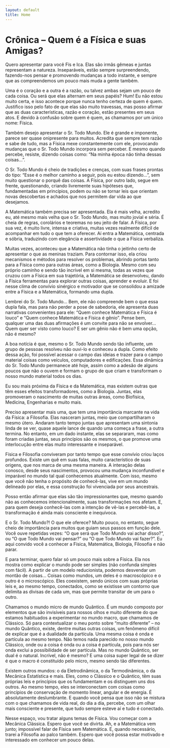 ```yaml
---
layout: default
title: Home
---
```


# Crônica – Quem é a Física e suas Amigas?


Quero apresentar para você Fís e Ica. Elas são irmãs gêmeas e juntas representam a natureza. Inseparáveis, estão sempre surpreendendo, fazendo-nos pensar e promovendo mudanças a todo instante, e sempre que as compreendemos um pouco mais muda a gente também.

Uma é o coração e a outra é a razão, ou talvez ambas sejam um pouco de cada coisa. Ou será que elas alternam em seus papéis? Hum! Eu não estou muito certa, e isso acontece porque nunca tenho certeza de quem é quem. Justifico isso pelo fato de que elas são muito travessas, mas posso afirmar que as duas características, razão e coração, estão presentes em seus atos. E devido à confusão sobre quem é quem, as chamamos por um único nome: Física.

Também desejo apresentar o Sr. Todo Mundo. Ele é grande e imponente, parece ser quase onipresente para muitos. Acredita que sempre tem razão e sabe de tudo, mas a Física mexe constantemente com ele, provocando mudanças que o Sr. Todo Mundo incorpora sem perceber. E mesmo quando percebe, resiste, dizendo coisas como: “Na minha época não tinha dessas coisas...”.

O Sr. Todo Mundo é cheio de tradições e crenças, com suas frases prontas do tipo: “Esse é o melhor caminho a seguir, pois eu estou dizendo...”, sem muito questionar o porquê das coisas. A Física, por outro lado, segue em frente, questionando, criando livremente suas hipóteses que, fundamentadas em princípios, podem ou não se tornar leis que orientam novas descobertas e achados que nos permitem dar vida ao que desejamos.

A Matemática também precisa ser apresentada. Ela é mais velha, acredito eu, até mesmo mais velha que o Sr. Todo Mundo, mas muito jovial e séria. É cheia de regras, corolários e teoremas no seu jeito de falar. A Física, por sua vez, é muito livre, intensa e criativa, muitas vezes realmente difícil de acompanhar em tudo o que tem a oferecer. Aí entra a Matemática, centrada e sóbria, traduzindo com elegância e assertividade o que a Física verbaliza.

Muitas vezes, aconteceu que a Matemática não tinha o jeitinho certo de apresentar o que as meninas traziam. Para contornar isso, ela criou mecanismos e métodos para resolver os problemas, abrindo portas tanto para a Física como para outras áreas, como a Biologia. Mesmo com seu próprio caminho e sendo tão incrível em si mesma, todas as vezes que cruzou com a Física em sua trajetória, a Matemática se desenvolveu, dando à Física ferramentas para explorar outras coisas, aprender e evoluir. E foi nesse clima de convívio sinérgico e motivador que se consolidou a amizade entre a Física e a Matemática, formando uma dupla.

Lembrei do Sr. Todo Mundo... Bem, ele não compreende bem o que essa dupla fala, mas para não perder a pose de sabedoria, ele apresenta duas narrativas convenientes para ele: “Quem conhece Matemática e Física é louco” e “Quem conhece Matemática e Física é gênio”. Pense bem, qualquer uma das duas afirmações é um convite para não se envolver... Quem quer ser visto como louco? E ser um gênio não é bem uma opção, não é mesmo?

A boa notícia é que, mesmo o Sr. Todo Mundo sendo tão influente, um grupo de pessoas resolveu não ouvi-lo e conheceu a dupla. Como efeito dessa ação, foi possível acessar o campo das ideias e trazer para o campo material coisas como veículos, computadores e edificações. Essa dinâmica do Sr. Todo Mundo permanece até hoje, assim como a adesão de alguns poucos que não o ouvem e formam o grupo de que criam e transformam o nosso mundo material todos os dias.

Eu sou mais próxima da Física e da Matemática, mas existem outras que têm esses efeitos transformadores, como a Biologia. Juntas, elas promoveram o nascimento de muitas outras áreas, como Biofísica, Medicina, Engenharias e muito mais.

Preciso apresentar mais uma, que tem uma importância marcante na vida da Física: a Filosofia. Elas nasceram juntas, meio que compartilharam o mesmo útero. Andaram tanto tempo juntas que apresentam uma sintonia linda de se ver, quase aquele lance de quando uma começa a frase, a outra termina. No entanto, em um dado instante, elas se separaram, mas como foram criadas juntas, seus princípios são os mesmos, o que promove uma interlocução entre elas muito interessante e inseparável.

Física e Filosofia conviveram por tanto tempo que esse convívio criou laços profundos. Existe um quê em suas falas, muito característico de suas origens, que nos marca de uma mesma maneira. A interação delas conosco, desde seus nascimentos, provocou uma mudança inconfundível e imparável no mundo tal qual conhecemos atualmente. Com isso, mesmo que você não tenha o propósito de conhecê-las, vive em um mundo delineado por elas, e essa construção foi vivenciada por seus ancestrais.

Posso então afirmar que elas são tão impressionantes que, mesmo quando não as conhecemos intencionalmente, suas transformações nos afetam. E, para quem deseja conhecê-las com a intenção de vê-las e percebê-las, a transformação é ainda mais consciente e inequívoca.

E o Sr. Todo Mundo?! O que ele oferece? Muito pouco, no entanto, segue cheio de importância para muitos que guiam seus passos em função dele. Você ouve repetidas vezes: “O que será que Todo Mundo vai achar disso?”, ou “O que Todo Mundo vai pensar?” ou “O que Todo Mundo vai fazer?”. Eu aqui convido você a conhecer a Física, Matemática, Biologia, Filosofia e não parar.

E para terminar, quero falar só um pouco mais sobre a Física. Ela nos mostra como explicar o mundo pode ser simples (não confunda simples com fácil). A partir de um modelo reducionista, podemos desvendar um montão de coisas... Coisas como mundos, um deles é o macroscópico e o outro é o microscópico. Eles coexistem, sendo únicos com suas próprias leis e, ao mesmo tempo, conectados, como se existisse um contorno que delimita as divisas de cada um, mas que permite transitar de um para o outro.

Chamamos o mundo micro de mundo Quântico. É um mundo composto por elementos que são invisíveis para nossos olhos e muito diferente do que estamos habituados a experimentar no mundo macro, que chamamos de Clássico. Só para contextualizar o meu ponto sobre “muito diferente” – no mundo Quântico, existe, dentre muitas outras coisas, um fenômeno difícil de explicar que é a dualidade da partícula. Uma mesma coisa é onda e partícula ao mesmo tempo. Não temos nada parecido no nosso mundo Clássico, onde ou a coisa é onda ou a coisa é partícula, pois para nós ser onda exclui a possibilidade de ser partícula. Mas no mundo Quântico, ser dual é o natural. Incrível, não é mesmo? E uma coisa super legal de se dizer é que o macro é constituído pelo micro, mesmo sendo tão diferentes.

Existem outros mundos: o da Eletrodinâmica, o da Termodinâmica, o da Mecânica Estatística e mais. Eles, como o Clássico e o Quântico, têm suas próprias leis e princípios que os fundamentam e os distinguem uns dos outros. Ao mesmo tempo, eles se interconectam com coisas como princípios de conservação de momento linear, angular e de energia. É absolutamente deslumbrante. E quando você pensa que isso não se mistura com o que chamamos de vida real, do dia a dia, percebe, com um olhar mais consciente e presente, que tudo sempre esteve aí e tudo é conectado.

Nesse espaço, vou tratar alguns temas de Física. Vou começar com a Mecânica Clássica. Espero que você se divirta. Ah, e a Matemática vem junto; impossível falar de Física sem Matemática. E, quando necessário, trarei a Filosofia ao palco também. Espero que você possa estar motivado e interessado em conhecer um pouco delas.

